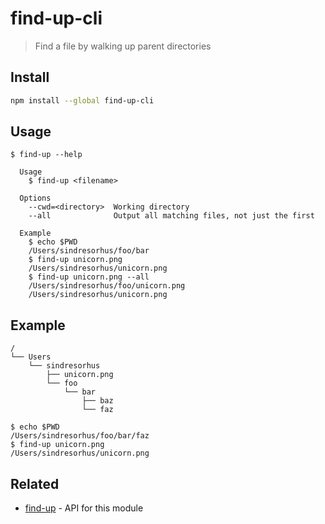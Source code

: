 # find-up-cli

> Find a file by walking up parent directories

## Install

```sh
npm install --global find-up-cli
```

## Usage

```
$ find-up --help

  Usage
    $ find-up <filename>

  Options
    --cwd=<directory>  Working directory
    --all              Output all matching files, not just the first

  Example
    $ echo $PWD
    /Users/sindresorhus/foo/bar
    $ find-up unicorn.png
    /Users/sindresorhus/unicorn.png
    $ find-up unicorn.png --all
    /Users/sindresorhus/foo/unicorn.png
    /Users/sindresorhus/unicorn.png
```

## Example

```
/
└── Users
    └── sindresorhus
        ├── unicorn.png
        └── foo
            └── bar
                ├── baz
                └── faz
```

```
$ echo $PWD
/Users/sindresorhus/foo/bar/faz
$ find-up unicorn.png
/Users/sindresorhus/unicorn.png
```

## Related

- [find-up](https://github.com/sindresorhus/find-up) - API for this module
